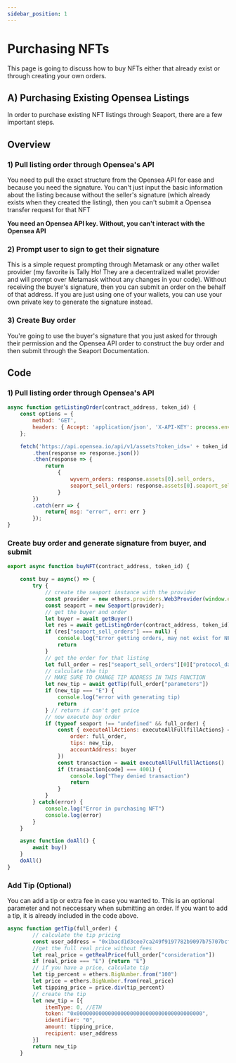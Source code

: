 ```yaml
---
sidebar_position: 1
---
```


# Purchasing NFTs

This page is going to discuss how to buy NFTs either that already exist or through creating your own orders. 

## A) Purchasing Existing Opensea Listings

In order to purchase existing NFT listings through Seaport, there are a few important steps.

## Overview

### 1) Pull listing order through **Opensea's API**
You need to pull the exact structure from the Opensea API for ease and because you need the signature. You can't just input the basic information about the listing because without the seller's signature (which already exists when they created the listing), then you can't submit a Opensea transfer request for that NFT 

**You need an Opensea API key. Without, you can't interact with the Opensea API**


### 2) Prompt user to sign to get their signature
This is a simple request prompting through Metamask or any other wallet provider (my favorite is Tally Ho! They are a decentralized wallet provider and will prompt over Metamask without any changes in your code). Without receiving the buyer's signature, then you can submit an order on the behalf of that address. If you are just using one of your wallets, you can use your own private key to generate the signature instead. 

### 3) Create Buy order
You're going to use the buyer's signature that you just asked for through their permission and the Opensea API order to construct the buy order and then submit through the Seaport Documentation.


## Code

### 1) Pull listing order through **Opensea's API**

```jsx title="Retrieve Listing Order Through Opensea's API" 
async function getListingOrder(contract_address, token_id) {
    const options = {
        method: 'GET',
        headers: { Accept: 'application/json', 'X-API-KEY': process.env.API_KEY }
    };

    fetch('https://api.opensea.io/api/v1/assets?token_ids=' + token_id + '&order_direction=desc&asset_contract_address=' + contract_address + '&limit=20&include_orders=true', options)
        .then(response => response.json())
        .then(response => {
            return
                {
                    wyvern_orders: response.assets[0].sell_orders,
                    seaport_sell_orders: response.assets[0].seaport_sell_orders
                }
        })
        .catch(err => {
            return{ msg: "error", err: err }
        });
}
```

### Create buy order and generate signature from buyer, and submit

```jsx title="Create and buy"
export async function buyNFT(contract_address, token_id) {

    const buy = async() => {
        try {
            // create the seaport instance with the provider
            const provider = new ethers.providers.Web3Provider(window.ethereum);
            const seaport = new Seaport(provider);
            // get the buyer and order
            let buyer = await getBuyer()
            let res = await getListingOrder(contract_address, token_id)
            if (res["seaport_sell_orders"] === null) {
                console.log("Error getting orders, may not exist for NFT")
                return
            }
            // get the order for that listing
            let full_order = res["seaport_sell_orders"][0]["protocol_data"]
            // calculate the tip
            // MAKE SURE TO CHANGE TIP ADDRESS IN THIS FUNCTION
            let new_tip = await getTip(full_order["parameters"])
            if (new_tip === "E") { 
                console.log("error with generating tip)
                return 
            } // return if can't get price
            // now execute buy order
            if (typeof seaport !== "undefined" && full_order) {
                const { executeAllActions: executeAllFullfillActions} = await seaport.fulfillOrder({
                    order: full_order,
                    tips: new_tip,
                    accountAddress: buyer
                })
                const transaction = await executeAllFullfillActions()
                if (transaction[code] === 4001) {
                    console.log("They denied transaction")
                    return
                }
            }
        } catch(error) {
            console.log("Error in purchasing NFT")
            console.log(error)
        }
    }

    async function doAll() {
        await buy()
    }
    doAll()
}
```

### Add Tip (Optional)
 You can add a tip or extra fee in case you wanted to. This is an optional parameter and not neccessary when submitting an order. If you want to add a tip, it is already included in the code above. 

```jsx title="Add Tip to Buy Order"
async function getTip(full_order) {
        // calculate the tip pricing 
        const user_address = "0x1bacd1d3cee7ca249f9197782b9097b75707bcfb"
        //get the full real price without fees
        let real_price = getRealPrice(full_order["consideration"])
        if (real_price === "E") {return "E"}
        // if you have a price, calculate tip
        let tip_percent = ethers.BigNumber.from("100")
        let price = ethers.BigNumber.from(real_price)
        let tipping_price = price.div(tip_percent)
        // create the tip
        let new_tip = [{
            itemType: 0, //ETH
            token: "0x0000000000000000000000000000000000000000", 
            identifier: "0",
            amount: tipping_price,
            recipient: user_address
        }]
        return new_tip
    }
```
